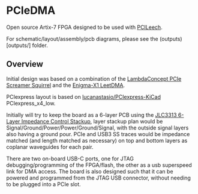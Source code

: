 # PCIeDMA

Open source Artix-7 FPGA designed to be used with [PCILeech](https://github.com/ufrisk/pcileech/).

For schematic/layout/assembly/pcb diagrams, please see the (outputs)[outputs/] folder.

## Overview

Initial design was based on a combination of the [LambdaConcept PCIe Screamer Squirrel](https://shop.lambdaconcept.com/home/50-screamer-pcie-squirrel.html) and the [Enigma-X1 LeetDMA](https://enigma-x1.com/store/product/23-leetdma-incl-custom-fw/).

PCIexpress layout is based on [lucanastasio/PCIexpress-KiCad](https://github.com/lucanastasio/PCIexpress-KiCad) PCIexpress_x4_low.

Initially will try to keep the board as a 6-layer PCB using the [JLC3313 6-Layer Impedance Control Stackup](https://cart.jlcpcb.com/impedance), layer stackup plan would be Signal/Ground/Power/Power/Ground/Signal, with the outside signal layers also having a ground pour. PCIe and USB3 SS traces would be impedance matched (and length matched as necessary) on top and bottom layers as coplanar waveguides for each pair.

There are two on-board USB-C ports, one for JTAG debugging/programming of the FPGA/flash, the other as a usb superspeed link for DMA access. The board is also designed such that it can be powered and programmed from the JTAG USB connector, without needing to be plugged into a PCIe slot.

